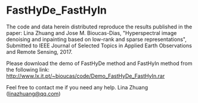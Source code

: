 # FastHyDe_FastHyIn
The code and data herein distributed reproduce the results published in  the paper: Lina Zhuang and Jose M. Bioucas-Dias, "Hyperspectral image denoising and inpainting based on low-rank and sparse representations",  Submitted to IEEE Journal of Selected Topics in Applied Earth Observations and Remote Sensing, 2017.

Please download the demo of FastHyDe method and FastHyIn method from the following link:
http://www.lx.it.pt/~bioucas/code/Demo_FastHyDe_FastHyIn.rar

Feel free to contact me if you need any help.
Lina Zhuang (linazhuang@qq.com)
